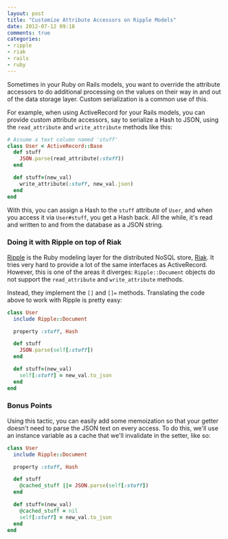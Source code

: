 ```yaml
---
layout: post
title: "Customize Attribute Accessors on Ripple Models"
date: 2012-07-12 09:18
comments: true
categories:
- ripple
- riak
- rails
- ruby
---
```


Sometimes in your Ruby on Rails models, you want to override the attribute accessors to do additional processing on the values on their way in and out of the data storage layer. Custom serialization is a common use of this.

For example, when using ActiveRecord for your Rails models, you can provide custom attribute accessors, say to serialize a Hash to JSON, using the `read_attribute` and `write_attribute` methods like this:

```ruby
# Assume a text column named 'stuff'
class User < ActiveRecord::Base
  def stuff
    JSON.parse(read_attribute(:stuff))
  end

  def stuff=(new_val)
    write_attribute(:stuff, new_val.json)
  end
end
```

With this, you can assign a Hash to the `stuff` attribute of `User`, and when you access it via `User#stuff`, you get a Hash back. All the while, it's read and written to and from the database as a JSON string.

### Doing it with Ripple on top of Riak

[Ripple](https://github.com/seancribbs/ripple/) is the Ruby modeling layer for the distributed NoSQL store, [Riak](http://basho.com/products/riak-overview/). It tries very hard to provide a lot of the same interfaces as ActiveRecord. However, this is one of the areas it diverges: `Ripple::Document` objects do not support the `read_attribute` and `write_attribute` methods.

Instead, they implement the `[]` and `[]=` methods. Translating the code above to work with Ripple is pretty easy:

```ruby
class User
  include Ripple::Document

  property :stuff, Hash

  def stuff
    JSON.parse(self[:stuff])
  end

  def stuff=(new_val)
    self[:stuff] = new_val.to_json
  end
end
```

### Bonus Points

Using this tactic, you can easily add some memoization so that your getter doesn't need to parse the JSON text on every access. To do this, we'll use an instance variable as a cache that we'll invalidate in the setter, like so:

```ruby
class User
  include Ripple::Document

  property :stuff, Hash

  def stuff
    @cached_stuff ||= JSON.parse(self[:stuff])
  end

  def stuff=(new_val)
    @cached_stuff = nil
    self[:stuff] = new_val.to_json
  end
end
```

